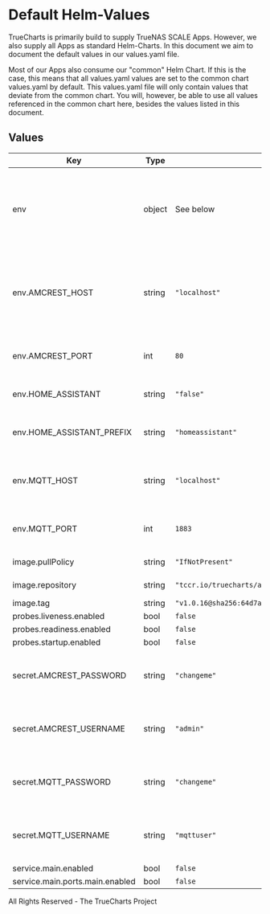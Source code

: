 # Default Helm-Values

TrueCharts is primarily build to supply TrueNAS SCALE Apps.
However, we also supply all Apps as standard Helm-Charts. In this document we aim to document the default values in our values.yaml file.

Most of our Apps also consume our "common" Helm Chart.
If this is the case, this means that all values.yaml values are set to the common chart values.yaml by default. This values.yaml file will only contain values that deviate from the common chart.
You will, however, be able to use all values referenced in the common chart here, besides the values listed in this document.

## Values

| Key | Type | Default | Description |
|-----|------|---------|-------------|
| env | object | See below | environment variables. See more environment variables in the [amcrest2mqtt repo](https://github.com/dchesterton/amcrest2mqtt). |
| env.AMCREST_HOST | string | `"localhost"` | Set the container timezone -- Host name used to connect to the Amcrest device |
| env.AMCREST_PORT | int | `80` | Port used to connect to the Amcrest device |
| env.HOME_ASSISTANT | string | `"false"` | Enable Home Assistant autodiscovery |
| env.HOME_ASSISTANT_PREFIX | string | `"homeassistant"` | Home Assistant autodiscovery prefix |
| env.MQTT_HOST | string | `"localhost"` | Host name used to connect to the MQTT broker |
| env.MQTT_PORT | int | `1883` | Port used to connect to the MQTT broker |
| image.pullPolicy | string | `"IfNotPresent"` | image pull policy |
| image.repository | string | `"tccr.io/truecharts/amcrest2mqtt"` | image repository |
| image.tag | string | `"v1.0.16@sha256:64d7a2487a2622ed163ff0dd9d518b9564f29c11438801a953da1d1bf931f18e"` | image tag |
| probes.liveness.enabled | bool | `false` |  |
| probes.readiness.enabled | bool | `false` |  |
| probes.startup.enabled | bool | `false` |  |
| secret.AMCREST_PASSWORD | string | `"changeme"` | Password used to connect to the Amcrest device |
| secret.AMCREST_USERNAME | string | `"admin"` | User name used to connect to the Amcrest device |
| secret.MQTT_PASSWORD | string | `"changeme"` | Password used to connect to the MQTT broker |
| secret.MQTT_USERNAME | string | `"mqttuser"` | User name used to connect to the MQTT broker |
| service.main.enabled | bool | `false` |  |
| service.main.ports.main.enabled | bool | `false` |  |

All Rights Reserved - The TrueCharts Project
